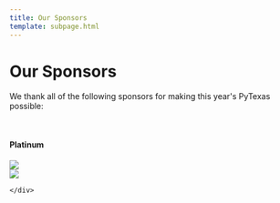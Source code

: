 ```yaml
---
title: Our Sponsors
template: subpage.html
---
```


# Our Sponsors
We thank all of the following sponsors for making this year's PyTexas possible:

<br>
<div class="container">
<!--
  <h2>Keystone</h2>
    <div class="row mb-4">
      <div class="col-12 text-center">
        
      </div>
    </div>
  <h3>Diamond</h3>
    <div class="row mb-4">
      
    </div>
  <h3>T-Shirt Sponsor</h3>
    <div class="row mb-4">
    </div>
  <h3>Video Sponsor</h3>
    <div class="row mb-4">
    </div>
  <h3>Afterparty Sponsor</h3>
    <div class="row mb-4">
    </div> -->
  <h4>Platinum</h4>
    <div class="row mb-4">
      <div class="col-4">
        <a href="https://octopus.energy/">
        <img src="/assets/img/sponsors/octopus-logo.png">
        </a>
    </div>
    <div class="col-4">
        <a href="https://scoutapm.com/">
        <img src="/assets/img/sponsors/scout-apm.png">
        </a>
    </div>

    </div>
<!--
  <h5>Silver & Bronze</h5>
    <div class="row mb-4">
    </div>
    -->
</div>


